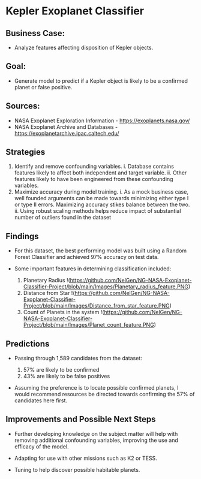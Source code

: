 # Kepler Exoplanet Classifier


## Business Case:
* Analyze features affecting disposition of Kepler objects.

## Goal:
* Generate model to predict if a Kepler object is likely to be a confirmed planet or false positive.

## Sources:

* NASA Exoplanet Exploration Information - https://exoplanets.nasa.gov/
* NASA Exoplanet Archive and Databases - https://exoplanetarchive.ipac.caltech.edu/

## Strategies

1. Identify and remove confounding variables.
    i. Database contains features likely to affect both independent and target variable.
    ii. Other features likely to have been engineered from these confounding variables.
2. Maximize accuracy during model training.
    i. As a mock business case, well founded arguments can be made towards minimizing either type I or type II errors.
       Maximizing accuracy stikes balance between the two.
    ii. Using robust scaling methods helps reduce impact of substantial number of outliers found in the dataset

## Findings

* For this dataset, the best performing model was built using a Random Forest Classifier and achieved 97% accuracy on test data.

* Some important features in determining classification included:
    1. Planetary Radius
    !(https://github.com/NelGen/NG-NASA-Exoplanet-Classifier-Project/blob/main/Images/Planetary_radius_feature.PNG)
    2. Distance from Star
    !(https://github.com/NelGen/NG-NASA-Exoplanet-Classifier-Project/blob/main/Images/Distance_from_star_feature.PNG)
    3. Count of Planets in the system
    !(https://github.com/NelGen/NG-NASA-Exoplanet-Classifier-Project/blob/main/Images/Planet_count_feature.PNG)
    
## Predictions

* Passing through 1,589 candidates from the dataset:
    1. 57% are likely to be confirmed
    2. 43% are likely to be false positives

* Assuming the preference is to locate possible confirmed planets, I would recommend resources be directed towards confirming the 57% of candidates here first.

## Improvements and Possible Next Steps

* Further developing knowledge on the subject matter will help with removing additional confounding variables, improving the use and efficacy of the model.

* Adapting for use with other missions such as K2 or TESS.

* Tuning to help discover possible habitable planets.
        